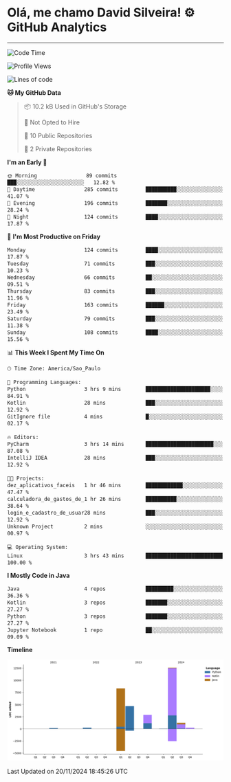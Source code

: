 
# Olá, me chamo David Silveira! ⚙️ GitHub Analytics

---
<!--START_SECTION:waka-->
![Code Time](http://img.shields.io/badge/Code%20Time-213%20hrs%201%20min-blue)

![Profile Views](http://img.shields.io/badge/Profile%20Views-37-blue)

![Lines of code](https://img.shields.io/badge/From%20Hello%20World%20I%27ve%20Written-30.3%20thousand%20lines%20of%20code-blue)

**🐱 My GitHub Data** 

> 📦 10.2 kB Used in GitHub's Storage 
 > 
> 🚫 Not Opted to Hire
 > 
> 📜 10 Public Repositories 
 > 
> 🔑 2 Private Repositories 
 > 
**I'm an Early 🐤** 

```text
🌞 Morning                89 commits          ███░░░░░░░░░░░░░░░░░░░░░░   12.82 % 
🌆 Daytime                285 commits         ██████████░░░░░░░░░░░░░░░   41.07 % 
🌃 Evening                196 commits         ███████░░░░░░░░░░░░░░░░░░   28.24 % 
🌙 Night                  124 commits         ████░░░░░░░░░░░░░░░░░░░░░   17.87 % 
```
📅 **I'm Most Productive on Friday** 

```text
Monday                   124 commits         ████░░░░░░░░░░░░░░░░░░░░░   17.87 % 
Tuesday                  71 commits          ███░░░░░░░░░░░░░░░░░░░░░░   10.23 % 
Wednesday                66 commits          ██░░░░░░░░░░░░░░░░░░░░░░░   09.51 % 
Thursday                 83 commits          ███░░░░░░░░░░░░░░░░░░░░░░   11.96 % 
Friday                   163 commits         ██████░░░░░░░░░░░░░░░░░░░   23.49 % 
Saturday                 79 commits          ███░░░░░░░░░░░░░░░░░░░░░░   11.38 % 
Sunday                   108 commits         ████░░░░░░░░░░░░░░░░░░░░░   15.56 % 
```


📊 **This Week I Spent My Time On** 

```text
🕑︎ Time Zone: America/Sao_Paulo

💬 Programming Languages: 
Python                   3 hrs 9 mins        █████████████████████░░░░   84.91 % 
Kotlin                   28 mins             ███░░░░░░░░░░░░░░░░░░░░░░   12.92 % 
GitIgnore file           4 mins              █░░░░░░░░░░░░░░░░░░░░░░░░   02.17 % 

🔥 Editors: 
PyCharm                  3 hrs 14 mins       ██████████████████████░░░   87.08 % 
IntelliJ IDEA            28 mins             ███░░░░░░░░░░░░░░░░░░░░░░   12.92 % 

🐱‍💻 Projects: 
dez_aplicativos_faceis   1 hr 46 mins        ████████████░░░░░░░░░░░░░   47.47 % 
calculadora_de_gastos_de_1 hr 26 mins        ██████████░░░░░░░░░░░░░░░   38.64 % 
login_e_cadastro_de_usuar28 mins             ███░░░░░░░░░░░░░░░░░░░░░░   12.92 % 
Unknown Project          2 mins              ░░░░░░░░░░░░░░░░░░░░░░░░░   00.97 % 

💻 Operating System: 
Linux                    3 hrs 43 mins       █████████████████████████   100.00 % 
```

**I Mostly Code in Java** 

```text
Java                     4 repos             █████████░░░░░░░░░░░░░░░░   36.36 % 
Kotlin                   3 repos             ███████░░░░░░░░░░░░░░░░░░   27.27 % 
Python                   3 repos             ███████░░░░░░░░░░░░░░░░░░   27.27 % 
Jupyter Notebook         1 repo              ██░░░░░░░░░░░░░░░░░░░░░░░   09.09 % 
```



**Timeline**

![Lines of Code chart](https://raw.githubusercontent.com/DavidSilveira80/DavidSilveira80/master/assets/bar_graph.png)


 Last Updated on 20/11/2024 18:45:26 UTC
<!--END_SECTION:waka-->


